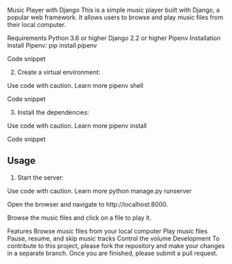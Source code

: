 Music Player with Django
This is a simple music player built with Django, a popular web framework. It allows users to browse and play music files from their local computer.

Requirements
Python 3.6 or higher
Django 2.2 or higher
Pipenv
Installation
Install Pipenv:
pip install pipenv

Code snippet

2. Create a virtual environment:

Use code with caution. Learn more
pipenv shell

Code snippet

3. Install the dependencies:

Use code with caution. Learn more
pipenv install

Code snippet

## Usage

1. Start the server:

Use code with caution. Learn more
python manage.py runserver

Open the browser and navigate to http://localhost:8000.

Browse the music files and click on a file to play it.

Features
Browse music files from your local computer
Play music files
Pause, resume, and skip music tracks
Control the volume
Development
To contribute to this project, please fork the repository and make your changes in a separate branch. Once you are finished, please submit a pull request.
